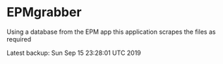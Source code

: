 # EPMgrabber
Using a database from the EPM app this application scrapes the files as required


Latest backup: Sun Sep 15 23:28:01 UTC 2019
